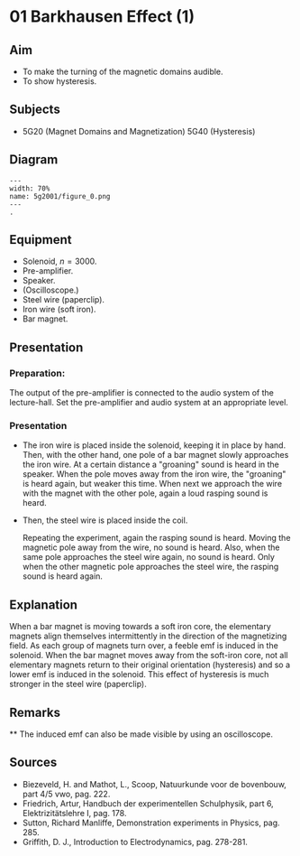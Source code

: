 # 01 Barkhausen Effect (1) 
  
## Aim   
 
 *  To make the turning of the magnetic domains audible. 
 *  To show hysteresis.
   
  
## Subjects   
* 5G20 (Magnet Domains and Magnetization) 5G40 (Hysteresis)   

## Diagram
   
```{figure} figures/figure_0.png  
---  
width: 70%  
name: 5g2001/figure_0.png  
---  
. 
```

## Equipment
- Solenoid, $n=3000$.
- Pre-amplifier.
- Speaker.
- (Oscilloscope.)
- Steel wire (paperclip).
- Iron wire (soft iron).
- Bar magnet. 
 
## Presentation   
### Preparation:  
The output of the pre-amplifier is connected to the audio system of the lecture-hall. Set the pre-amplifier and audio system at an appropriate level.   
  
### Presentation   
- The iron wire is placed inside the solenoid, keeping it in place by hand. Then, with the other hand, one pole of a bar magnet slowly approaches the iron wire. At a certain distance a "groaning" sound is heard in the speaker. When the pole moves away from the iron wire, the "groaning" is heard again, but weaker this time. When next we approach the wire with the magnet with the other pole, again a loud rasping sound is heard.

- Then, the steel wire is placed inside the coil.

    Repeating the experiment, again the rasping sound is heard. Moving the magnetic pole away from the wire, no sound is heard. Also, when the same pole approaches the steel wire again, no sound is heard. Only when the other magnetic pole approaches the steel wire, the rasping sound is heard again. 
  
## Explanation   
 When a bar magnet is moving towards a soft iron core, the elementary magnets align themselves intermittently in the direction of the magnetizing field. As each group of magnets turn over, a feeble emf is induced in the solenoid. When the bar magnet moves away from the soft-iron core, not all elementary magnets return to their original orientation (hysteresis) and so a lower emf is induced in the solenoid. This effect of hysteresis is much stronger in the steel wire (paperclip).    
  
## Remarks
**  The induced emf can also be made visible by using an oscilloscope.   
  
## Sources
 *  Biezeveld, H. and Mathot, L., Scoop, Natuurkunde voor de bovenbouw, part 4/5 vwo, pag. 222. 
 *  Friedrich, Artur, Handbuch der experimentellen Schulphysik, part 6, Elektrizitätslehre I, pag. 178. 
 *  Sutton, Richard Manliffe, Demonstration experiments in Physics, pag. 285. 
 *  Griffith, D. J., Introduction to Electrodynamics, pag. 278-281.
  
